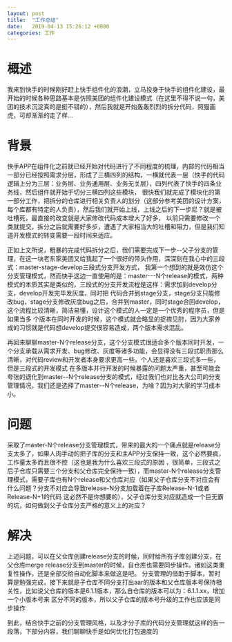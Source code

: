 ```yaml
---
layout: post
title:  "工作总结"
date:   2019-04-13 15:26:12 +0800
categories: 工作
---
```



# 概述
  我来到快手的时候刚好赶上快手组件化的浪潮，立马投身于快手的组件化建设，最开始的时候各种思路基本是仿照美团的组件化建设模式（在这里不得不说一句，美团的技术沉淀真的是挺不错的），然后我就是开始轰轰烈烈的拆分代码，照猫画虎，可却渐渐的走了样...

# 背景
   快手APP在组件化之前就已经开始对代码进行了不同程度的梳理，内部的代码相当一部分已经按照需求分层，形成了三横四列的结构，一横就代表一层（快手的代码逻辑上分为三层：业务层、业务通用层、业务无关层），四列代表了快手的四条业务线，然后组件就开始于切分三横四列这些模块，
   很快我们就完成了模块化的第一部分工作，把拆分的仓库进行相关负责人的划分（这部分参考美团的设计方案，每个库都有特定的人负责），然后我们就开始上线，上线之后的下一步尼？就是被吐槽死，最直接的改变就是大家修改代码成本增大了好多，
   以前只需要修改一个类就提交，拆分之后就需要好多步，遭遇了大家相当大的吐槽和阻力，但是我们知道开发模式的转变需要一段时间来适应。

   正如上文所说，粗暴的完成代码拆分之后，我们需要完成下一步--父子分支的管理，在这一块老东家美团又给我起了一个很好的带头作用，深深刻在我心中的三段式：master-stage-develop三段式分支开发方式，
   我第一个想到的就是效仿这个分支管理模式，然而快手这边一直使用的是：master---N个release的模式，两种模式的本质其实是类似的，三段式的分支开发流程是这样：需求加到develop分支，develop开发完毕发灰度，同时把
   代码合并到stage分支，stage分支只能修改bug，stage分支修改灰度bug之后，合并到master，同时stage合回develop，这个流程比较清晰，简洁易懂，设计这个模式的人一定是一个优秀的程序员，但是如果当多
   个版本在同时开发的时候，这个模式就会略显的捉襟见肘，因为大家养成的习惯就是代码想develop提交很容易造成，两个版本需求混乱。

   再回来聊聊master-N个release分支，这个分支模式很适合多个版本同时开发，一个分支承载从需求开发、bug修改、灰度等诸多功能，会显得没有三段式职责那么清晰，对代码review和开发者本身要求更高一些。个人还是喜欢三段式多一些，但是三段式的开发模式
   在多版本并行开发的时候暴露的问题太严重，甚至可能会夸张的退化到master--N个release分支的模式，经过我们也对比各大公司的分支管理情况，我们还是选择了master--N个release，为啥？因为对大家的学习成本小。

# 问题
  采取了master-N个release分支管理模式，带来的最大的一个痛点就是release分支太多了，如果人肉手动的把子库的分支和主APP分支保持一致，这个必然要疯，工作量太多而且很不控（这也是我为什么喜欢三段式的原因
  ，很简单，三段式之后子仓库只需要三个分支和父仓库完全保持一致），而master-N个release分支管理模式，需要子库也有N个release和父仓库对应（如果父子仓库分支不对应会有什么问题？分支不对应会导致release-N分支加载着在子库Release-N-1或者Release-N+1的代码
  这必然不是你想要的），父子仓库分支对应就造成一个巨无霸的坑，如何做到父子仓库分支严格的意义上的对应？

# 解决
  上述问题，可以在父仓库创建release分支的时候，同时给所有子库创建分支，在父仓库merge release分支到master的时候，自仓库也需要同步操作。诸如这类重复性操作，还是全部交给自动化脚本来做这是吧。
  分支管理的借助于脚本，暂时算是勉强完成，接下来就是子仓库不同分支打出aar的版本和父仓库版本号保持相关性，比如说父仓库的版本是6.1.1版本，那么自仓库的版本可以为：6.1.1.xx，增加一个小版本号来
  区分不同的版本，所以父子仓库的版本号升级的工作也应该是同步操作
  
到此，结合快手之前的分支管理风格，以及才分子库的代码分支管理就这样的告一段落，下部分内容，我们聊聊快手是如何优化打包速度的